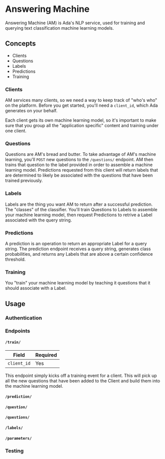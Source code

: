 # Answering Machine

Answering Machine (AM) is Ada's NLP service, used for training and querying text classification machine learning models.

## Concepts

- Clients
- Questions
- Labels
- Predictions
- Training

### Clients

AM services many clients, so we need a way to keep track of "who's who" on the platform. Before you get started, you'll need a `client_id`, which Ada generates on your behalf.

Each client gets its own machine learning model, so it's important to make sure that you group all the "application specific" content and training under one client.

### Questions

Questions are AM's bread and butter. To take advantage of AM's machine learning, you'll `POST` new questions to the `/questions/` endpoint. AM then trains that question to the label provided in order to assemble a machine learning model. Predictions requested from this client will return labels that are determined to likely be associated with the questions that have been trained previously.

### Labels

Labels are the thing you want AM to return after a successful prediction. The "classes" of the classifier. You'll train Questions to Labels to assemble your machine learning model, then request Predictions to retrive a Label associated with the query string.

### Predictions

A prediction is an operation to return an appropriate Label for a query string. The prediction endpoint receives a query string, generates class probabilities, and returns any Labels that are above a certain confidence threshold.

### Training

You "train" your machine learning model by teaching it questions that it should associate with a Label.

## Usage

### Authentication

### Endpoints

#### `/train/`

| Field | Required |
|-------|----------|
|`client_id` | Yes |

This endpoint simply kicks off a training event for a client. This will pick up all the new questions that have been added to the Client and build them into the machine learning model.

#### `/prediction/`



#### `/question/`

#### `/questions/`

#### `/labels/`

#### `/parameters/`

### Testing
